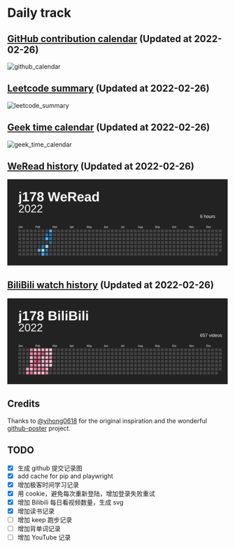 # Daily track

## [GitHub contribution calendar](https://github.com/j178) (Updated at 2022-02-26)
![github_calendar](https://s2.loli.net/2022/02/26/1GRVSTfwOqBxiZn.png)

## [Leetcode summary](https://leetcode-cn.com/u/j178) (Updated at 2022-02-26)
![leetcode_summary](https://s2.loli.net/2022/02/26/3JspyGWIFoV6a8X.png)

## [Geek time calendar](https://time.geekbang.org/) (Updated at 2022-02-26)
![geek_time_calendar](https://s2.loli.net/2022/02/26/3QTXV86k2vGZCLU.png)

## [WeRead history](https://weread.qq.com) (Updated at 2022-02-26)
![weread_history](./data/weread_history.svg?_ts=1645805458)

## [BiliBili watch history](https://bilibili.com) (Updated at 2022-02-26)
![bilibili_history](./data/bilibili_history.svg?_ts=1645805459)


## Credits
Thanks to [@yihong0618](https://github.com/yihong0618) for the original inspiration and the wonderful [github-poster](https://github.com/yihong0618/GitHubPoster) project.


## TODO
- [x] 生成 github 提交记录图
- [x] add cache for pip and playwright
- [x] 增加极客时间学习记录
- [x] 用 cookie，避免每次重新登陆，增加登录失败重试
- [x] 增加 Bilibili 每日看视频数量，生成 svg
- [x] 增加读书记录
- [ ] 增加 keep 跑步记录
- [ ] 增加背单词记录
- [ ] 增加 YouTube 记录
